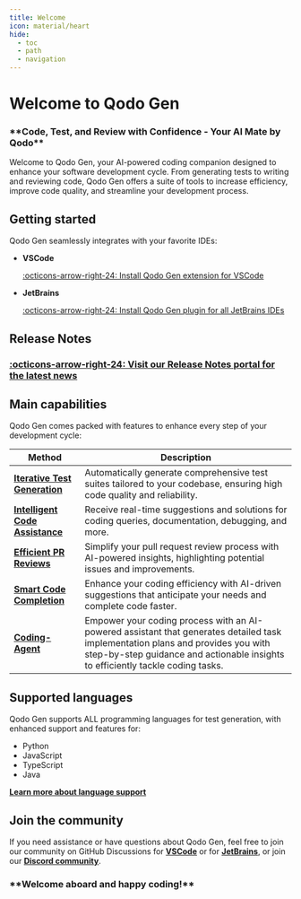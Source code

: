 ```yaml
---
title: Welcome
icon: material/heart
hide:
  - toc
  - path
  - navigation
---
```



# Welcome to Qodo Gen

<h3 class="bold-green" markdown>
**Code, Test, and Review with Confidence - Your AI Mate by Qodo**
</h3>

Welcome to Qodo Gen, your AI-powered coding companion designed to enhance your software development cycle. From generating tests to writing and reviewing code, Qodo Gen offers a suite of tools to increase efficiency, improve code quality, and streamline your development process.

## Getting started

Qodo Gen seamlessly integrates with your favorite IDEs:

<div class="grid cards" markdown>

- __VSCode__ 

    [:octicons-arrow-right-24: Install Qodo Gen extension for VSCode](https://marketplace.visualstudio.com/items?itemName=Codium.codium)

- __JetBrains__ 
    
    [:octicons-arrow-right-24: Install Qodo Gen plugin for all JetBrains IDEs](https://plugins.jetbrains.com/plugin/21206-codiumate--code-test-and-review-with-confidence--by-codiumai)

</div>

## Release Notes

### **[:octicons-arrow-right-24: Visit our Release Notes portal for the latest news](https://release-notes.codium.ai)**


## Main capabilities

Qodo Gen comes packed with features to enhance every step of your development cycle:

| Method      | Description                          |
| ----------- | ------------------------------------ |
| **[Iterative Test Generation](./tests/index.md)**  | Automatically generate comprehensive test suites tailored to your codebase, ensuring high code quality and reliability.  |
| **[Intelligent Code Assistance](./chat/focus/current-file.md)** | Receive real-time suggestions and solutions for coding queries, documentation, debugging, and more. |
| **[Efficient PR Reviews](./chat/focus/git-diff.md)** | Simplify your pull request review process with AI-powered insights, highlighting potential issues and improvements. |
| **[Smart Code Completion](./code-completion/index.md)** | Enhance your coding efficiency with AI-driven suggestions that anticipate your needs and complete code faster. |
| **[Coding-Agent](./chat/coding-agent.md)** | Empower your coding process with an AI-powered assistant that generates detailed task implementation plans and provides you with step-by-step guidance and actionable insights to efficiently tackle coding tasks. |


## Supported languages

Qodo Gen supports ALL programming languages for test generation, with enhanced support and features for:

- Python
- JavaScript
- TypeScript
- Java

**[Learn more about language support](./tests/supported-languages.md)**

## Join the community

If you need assistance or have questions about Qodo Gen, feel free to join our community on GitHub Discussions for **[VSCode](https://github.com/Codium-ai/codiumai-vscode-release/issues)** or for **[JetBrains](https://github.com/Codium-ai/codiumai-jetbrains-release/issues)**, or join our **[Discord community](https://discord.com/invite/SgSxuQ65GF)**.


<h3 class="bold-green" markdown>
**Welcome aboard and happy coding!**
</h3>